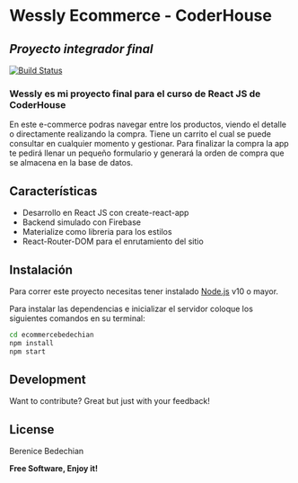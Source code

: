 # Wessly Ecommerce - CoderHouse
## _Proyecto integrador final_

[![Build Status](https://travis-ci.org/joemccann/dillinger.svg?branch=master)](https://travis-ci.org/joemccann/dillinger)

### Wessly es mi proyecto final para el curso de React JS de CoderHouse

En este e-commerce podras navegar entre los productos, viendo el detalle o directamente realizando la compra. Tiene un carrito el cual se puede consultar en cualquier momento y gestionar.
Para finalizar la compra la app te pedirá llenar un pequeño formulario y generará la orden de compra que se almacena en la base de datos.

## Características

- Desarrollo en React JS con create-react-app
- Backend simulado con Firebase
- Materialize como libreria para los estilos
- React-Router-DOM para el enrutamiento del sitio


## Instalación

Para correr este proyecto necesitas tener instalado [Node.js](https://nodejs.org/) v10 o mayor.

Para instalar las dependencias e inicializar el servidor coloque los siguientes comandos en su terminal:

```sh
cd ecommercebedechian
npm install
npm start
```

## Development

Want to contribute? Great but just with your feedback!

## License

Berenice Bedechian

**Free Software, Enjoy it!**
